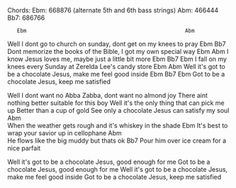 Chords:
Ebm: 668876 (alternate 5th and 6th bass strings)
Abm: 466444
Bb7: 686766

       Ebm                                                  Abm
Well I dont go to church on sunday, dont get on my knees to pray
                               Ebm      Bb7
Dont memorize the books of the Bible, I got my own special way
Ebm                                            Abm
I know Jesus loves me, maybe just a little bit more
                         Ebm         Bb7               Ebm
I fall on my knees every Sunday at Zerelda Lee's candy store
          Ebm                                              Abm
Well it's got to be a chocolate Jesus, make me feel good inside
                      Ebm    Bb7          Ebm
Got to be a chocolate Jesus, keep me satisfied

Well I dont want no Abba Zabba, dont want no almond joy
There aint nothing better suitable for this boy
Well it's the only thing that can pick me up
Better than a cup of gold
See only a chocolate Jesus can satisfy my soul
         Abm                                       
When the weather gets rough and it's whiskey in the shade
                                    Ebm
It's best to wrap your savior up in cellophane
   Abm                                  
He flows like the big muddy but thats ok 
Bb7
Pour him over ice cream for a nice parfait

Well it's got to be a chocolate Jesus, good enough for me
Got to be a chocolate Jesus, good enough for me
Well it's got to be a chocolate Jesus, make me feel good inside
Got to be a chocolate Jesus, keep me satisfied
